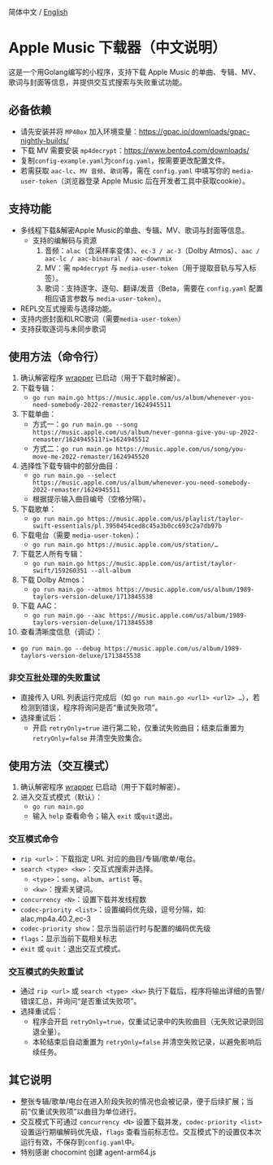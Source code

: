 简体中文 / [English](./README.md)

# Apple Music 下载器（中文说明）

这是一个用Golang编写的小程序，支持下载 Apple Music 的单曲、专辑、MV、歌词与封面等信息，并提供交互式搜索与失败重试功能。

## 必备依赖
- 请先安装并将 `MP4Box` 加入环境变量：<https://gpac.io/downloads/gpac-nightly-builds/>
- 下载 MV 需要安装 `mp4decrypt`：<https://www.bento4.com/downloads/>
- 复制`config-example.yaml`为`config.yaml`，按需要更改配置文件。
- 若需获取 `aac-lc`、`MV 音频`、`歌词`等，需在 `config.yaml` 中填写你的 `media-user-token`（浏览器登录 Apple Music 后在开发者工具中获取cookie）。

## 支持功能
- 多线程下载&解密Apple Music的单曲、专辑、MV、歌词与封面等信息。
   - 支持的编解码与资源
      1. 音频：`alac`（含采样率变体）、`ec-3 / ac-3`（Dolby Atmos）、`aac / aac-lc / aac-binaural / aac-downmix`
      2. MV：需 `mp4decrypt` 与 `media-user-token`（用于提取音轨与写入标签）。
      3. 歌词：支持逐字、逐句、翻译/发音（Beta，需要在 `config.yaml` 配置相应语言参数与 `media-user-token`）。
- REPL交互式搜索与选择功能。
- 支持内嵌封面和LRC歌词（需要`media-user-token`）
- 支持获取逐词与未同步歌词

## 使用方法（命令行）
1. 确认解密程序 [wrapper](https://github.com/WorldObservationLog/wrapper) 已启动（用于下载时解密）。
2. 下载专辑：
   - `go run main.go https://music.apple.com/us/album/whenever-you-need-somebody-2022-remaster/1624945511`
3. 下载单曲：
   - 方式一：`go run main.go --song https://music.apple.com/us/album/never-gonna-give-you-up-2022-remaster/1624945511?i=1624945512`
   - 方式二：`go run main.go https://music.apple.com/us/song/you-move-me-2022-remaster/1624945520`
4. 选择性下载专辑中的部分曲目：
   - `go run main.go --select https://music.apple.com/us/album/whenever-you-need-somebody-2022-remaster/1624945511`
   - 根据提示输入曲目编号（空格分隔）。
5. 下载歌单：
   - `go run main.go https://music.apple.com/us/playlist/taylor-swift-essentials/pl.3950454ced8c45a3b0cc693c2a7db97b`
6. 下载电台（需要 `media-user-token`）：
   - `go run main.go https://music.apple.com/us/station/…`
7. 下载艺人所有专辑：
   - `go run main.go https://music.apple.com/us/artist/taylor-swift/159260351 --all-album`
8. 下载 Dolby Atmos：
   - `go run main.go --atmos https://music.apple.com/us/album/1989-taylors-version-deluxe/1713845538`
9. 下载 AAC：
   - `go run main.go --aac https://music.apple.com/us/album/1989-taylors-version-deluxe/1713845538`
10. 查看清晰度信息（调试）：
   - `go run main.go --debug https://music.apple.com/us/album/1989-taylors-version-deluxe/1713845538`

### 非交互批处理的失败重试
- 直接传入 URL 列表运行完成后（如 `go run main.go <url1> <url2> …`），若检测到错误，程序将询问是否“重试失败项”。
- 选择重试后：
  - 开启 `retryOnly=true` 进行第二轮，仅重试失败曲目；结束后重置为 `retryOnly=false` 并清空失败集合。

## 使用方法（交互模式）
1. 确认解密程序 [wrapper](https://github.com/WorldObservationLog/wrapper) 已启动（用于下载时解密）。
2. 进入交互式模式（默认）：
   - `go run main.go`
   - 输入 `help` 查看命令；输入 `exit` 或`quit`退出。

### 交互模式命令
- `rip <url>`：下载指定 URL 对应的曲目/专辑/歌单/电台。
- `search <type> <kw>`：交互式搜索并选择。
  - `<type>`：`song`、`album`、`artist` 等。
  - `<kw>`：搜索关键词。
- `concurrency <N>`：设置下载并发线程数
- `codec-priority <list>`：设置编码优先级，逗号分隔，如: alac,mp4a.40.2,ec-3
- `codec-priority show`：显示当前运行时与配置的编码优先级
- `flags`：显示当前下载相关标志
- `exit` 或 `quit`：退出交互式模式。

### 交互模式的失败重试
- 通过 `rip <url>` 或 `search <type> <kw>` 执行下载后，程序将输出详细的告警/错误汇总，并询问“是否重试失败项”。
- 选择重试后：
  - 程序会开启 `retryOnly=true`，仅重试记录中的失败曲目（无失败记录则回退全量）。
  - 本轮结束后自动重置为 `retryOnly=false` 并清空失败记录，以避免影响后续任务。

## 其它说明
- 整张专辑/歌单/电台在进入阶段失败的情况也会被记录，便于后续扩展；当前“仅重试失败项”以曲目为单位进行。
- 交互模式下可通过 `concurrency <N>` 设置下载并发，`codec-priority <list>` 设置运行期编解码优先级，`flags` 查看当前标志位。交互模式下的设置仅本次运行有效，不保存到`config.yaml`中。
- 特别感谢 chocomint 创建 agent-arm64.js